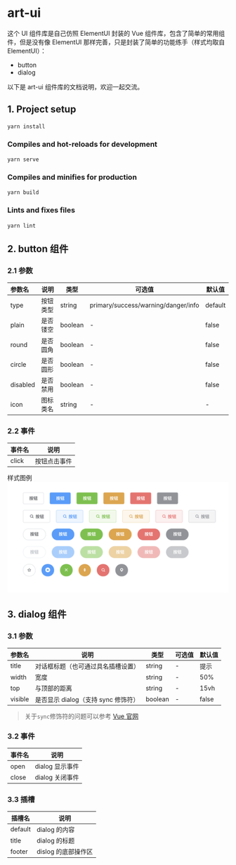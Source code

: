 # art-ui

这个 UI 组件库是自己仿照 ElementUI 封装的 Vue 组件库，包含了简单的常用组件，但是没有像 ElementUI 那样完善，只是封装了简单的功能练手（样式均取自 ElementUI）：

- button
- dialog

以下是 art-ui 组件库的文档说明，欢迎一起交流。

## 1. Project setup

```
yarn install
```

### Compiles and hot-reloads for development

```
yarn serve
```

### Compiles and minifies for production

```
yarn build
```

### Lints and fixes files

```
yarn lint
```

## 2. button 组件

### 2.1 参数

| 参数名   | 说明     | 类型    | 可选值                              | 默认值  |
| :------- | -------- | ------- | ----------------------------------- | ------- |
| type     | 按钮类型 | string  | primary/success/warning/danger/info | default |
| plain    | 是否镂空 | boolean | -                                   | false   |
| round    | 是否圆角 | boolean | -                                   | false   |
| circle   | 是否圆形 | boolean | -                                   | false   |
| disabled | 是否禁用 | boolean | -                                   | false   |
| icon     | 图标类名 | string  | -                                   | -       |

### 2.2 事件

| 事件名 | 说明         |
| ------ | ------------ |
| click  | 按钮点击事件 |

样式图例
<img src="public/images/btn.png" style="zoom: 80%" />

## 3. dialog 组件

### 3.1 参数

| 参数名  | 说明                                | 类型    | 可选值 | 默认值 |
| ------- | ----------------------------------- | ------- | ------ | ------ |
| title   | 对话框标题（也可通过具名插槽设置）  | string  | -      | 提示   |
| width   | 宽度                                | string  | -      | 50%    |
| top     | 与顶部的距离                        | string  | -      | 15vh   |
| visible | 是否显示 dialog（支持 sync 修饰符） | boolean | -      | false  |

> 关于`sync`修饰符的问题可以参考 [Vue 官网](https://cn.vuejs.org/v2/guide/components-custom-events.html#sync-%E4%BF%AE%E9%A5%B0%E7%AC%A6)

### 3.2 事件

| 事件名 | 说明            |
| ------ | --------------- |
| open   | dialog 显示事件 |
| close  | dialog 关闭事件 |

### 3.3 插槽

| 插槽名  | 说明                |
| ------- | ------------------- |
| default | dialog 的内容       |
| title   | dialog 的标题       |
| footer  | dislog 的底部操作区 |
